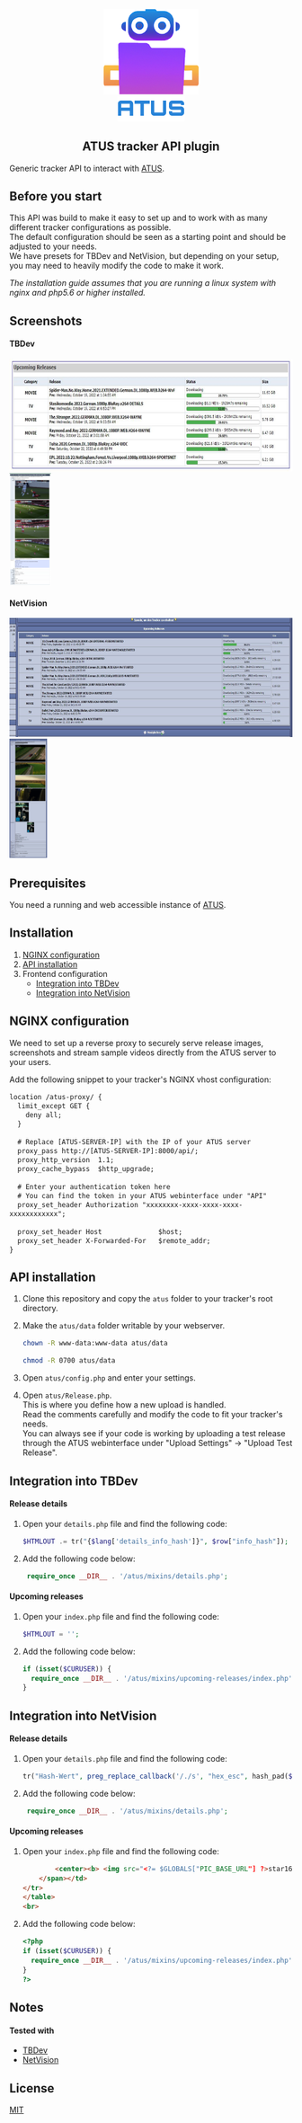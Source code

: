<p align="center">
  <img src="https://github.com/SteffenLoges/atus/blob/master/frontend/src/assets/images/logo-big.png" width="170" /><br>
  <img src="https://github.com/SteffenLoges/atus/blob/master/frontend/src/assets/images/logo-text.png" />
</p>

<h2 align="center">ATUS tracker API plugin</h2>

Generic tracker API to interact with [ATUS](https://github.com/SteffenLoges/atus).<br>

## Before you start

This API was build to make it easy to set up and to work with as many different tracker configurations as possible.<br>
The default configuration should be seen as a starting point and should be adjusted to your needs.<br>
We have presets for TBDev and NetVision, but depending on your setup, you may need to heavily modify the code to make it work.

_The installation guide assumes that you are running a linux system with nginx and php5.6 or higher installed._

## Screenshots

#### TBDev

<img src="screenshots/tbdev-upcoming-releases.jpg" height="200" /> <img src="screenshots/tbdev-details.jpg" height="200" />

#### NetVision

<img src="screenshots/netvision-upcoming-releases.jpg" height="212" /> <img src="screenshots/netvision-details.jpg" height="212" />

## Prerequisites

You need a running and web accessible instance of [ATUS](https://github.com/SteffenLoges/atus).

## Installation

1. [NGINX configuration](#nginx-configuration)
2. [API installation](#api-installation)
3. Frontend configuration
   - [Integration into TBDev](#integration-into-tbdev)
   - [Integration into NetVision](#integration-into-netvision)

## NGINX configuration

We need to set up a reverse proxy to securely serve release images, screenshots and stream sample videos directly from the ATUS server to your users.

Add the following snippet to your tracker's NGINX vhost configuration:

```nginx
location /atus-proxy/ {
  limit_except GET {
    deny all;
  }

  # Replace [ATUS-SERVER-IP] with the IP of your ATUS server
  proxy_pass http://[ATUS-SERVER-IP]:8000/api/;
  proxy_http_version  1.1;
  proxy_cache_bypass  $http_upgrade;

  # Enter your authentication token here
  # You can find the token in your ATUS webinterface under "API"
  proxy_set_header Authorization "xxxxxxxx-xxxx-xxxx-xxxx-xxxxxxxxxxxx";

  proxy_set_header Host              $host;
  proxy_set_header X-Forwarded-For   $remote_addr;
}
```

## API installation

1. Clone this repository and copy the `atus` folder to your tracker's root directory.

2. Make the `atus/data` folder writable by your webserver.

   ```bash
   chown -R www-data:www-data atus/data
   ```

   ```bash
   chmod -R 0700 atus/data
   ```

3. Open `atus/config.php` and enter your settings.

4. Open `atus/Release.php`. <br>
   This is where you define how a new upload is handled.<br>
   Read the comments carefully and modify the code to fit your tracker's needs.<br>
   You can always see if your code is working by uploading a test release through the ATUS webinterface under "Upload Settings" -> "Upload Test Release".

## Integration into TBDev

#### Release details

1. Open your `details.php` file and find the following code:

   ```php
   $HTMLOUT .= tr("{$lang['details_info_hash']}", $row["info_hash"]);
   ```

2. Add the following code below:

   ```php
    require_once __DIR__ . '/atus/mixins/details.php';
   ```

#### Upcoming releases

1. Open your `index.php` file and find the following code:

   ```php
   $HTMLOUT = '';
   ```

2. Add the following code below:

   ```php
   if (isset($CURUSER)) {
     require_once __DIR__ . '/atus/mixins/upcoming-releases/index.php';
   }
   ```

## Integration into NetVision

#### Release details

1. Open your `details.php` file and find the following code:

   ```php
   tr("Hash-Wert", preg_replace_callback('/./s', "hex_esc", hash_pad($row["info_hash"])));
   ```

2. Add the following code below:

   ```php
    require_once __DIR__ . '/atus/mixins/details.php';
   ```

#### Upcoming releases

1. Open your `index.php` file and find the following code:

   ```html
           <center><b> <img src="<?= $GLOBALS["PIC_BASE_URL"] ?>star16.gif"> <a href="donate.php">Spende, um den Tracker zu erhalten!</a> <img src="<?= $GLOBALS   ["PIC_BASE_URL"] ?>star16.gif"></b></center>
       </span></td>
   </tr>
   </table>
   <br>
   ```

2. Add the following code below:

   ```php
   <?php
   if (isset($CURUSER)) {
     require_once __DIR__ . '/atus/mixins/upcoming-releases/index.php';
   }
   ?>
   ```

## Notes

#### Tested with

- [TBDev](https://github.com/tbdevnet/tbdev)
- [NetVision](https://github.com/SteffenLoges/netvision-tracker)

## License

[MIT](https://choosealicense.com/licenses/mit/)
